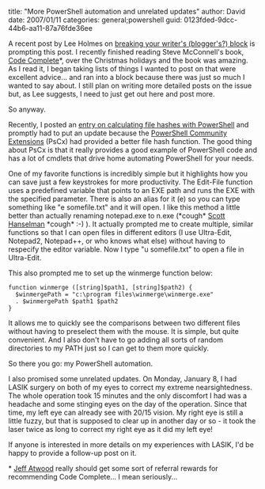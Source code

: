 
title: "More PowerShell automation and unrelated updates"
author: David
date: 2007/01/11
categories: general;powershell
guid: 0123fded-9dcc-44b6-aa11-87a76fde36ee

A recent post by Lee Holmes on [breaking your writer's (blogger's?) block](http://www.leeholmes.com/blog/BreakYourWritersBlock.aspx) is prompting this post. I recently finished reading Steve McConnell's book, [Code Complete](http://cc2e.com/Default.aspx)\*, over the Christmas holidays and the book was amazing. As I read it, I began taking lists of things I wanted to post on that were excellent advice... and ran into a block because there was just so much I wanted to say about. I still plan on writing more detailed posts on the issue but, as Lee suggests, I need to just get out here and post more. 

So anyway. 

Recently, I posted an [entry on calculating file hashes with PowerShell](/blog/2006/12/28/powershell-script-to-calculate-file-hashes/) and promptly had to put an update because the [PowerShell Community Extensions](http://www.codeplex.com/PowerShellCX) (PsCx) had provided a better file hash function. The good thing about PsCx is that it really provides a good example of PowerShell code and has a lot of cmdlets that drive home automating PowerShell for your needs. 

One of my favorite functions is incredibly simple but it highlights how you can save just a few keystrokes for more productivity. The Edit-File function uses a predefined variable that points to an EXE path and runs the EXE with the specified parameter. There is also an alias for it (e) so you can type something like "e somefile.txt" and it will open. I like this method a little better than actually renaming notepad.exe to n.exe (\*cough\* [Scott Hanselman](http://www.hanselman.com/blog/Nexe.aspx) \*cough\* :-) ). It actually prompted me to create multiple, similar functions so that I can open files in different editors (I use Ultra-Edit, Notepad2, Notepad++, or who knows what else) without having to respecify the editor variable. Now I type "u somefile.txt" to open a file in Ultra-Edit. 

This also prompted me to set up the winmerge function below:

    function winmerge ([string]$path1, [string]$path2) {
      $winmergePath = "c:\program files\winmerge\winmerge.exe"
      . $winmergePath $path1 $path2
    }

It allows me to quickly see the comparisons between two different files without having to preselect them with the mouse. It is simple, but quite convenient. And I also don't have to go adding all sorts of random directories to my PATH just so I can get to them more quickly.

So there you go: my PowerShell automation.

I also promised some unrelated updates. On Monday, January 8, I had LASIK surgery on both of my eyes to correct my extreme nearsightedness. The whole operation took 15 minutes and the only discomfort I had was a headache and some stinging eyes on the day of the operation. Since that time, my left eye can already see with 20/15 vision. My right eye is still a little fuzzy, but that is supposed to clear up in another day or so - it took the laser twice as long to correct my right eye as it did my left eye!

If anyone is interested in more details on my experiences with LASIK, I'd be happy to provide a follow-up post on it.

\* [Jeff Atwood](http://www.codinghorror.com/blog) really should get some sort of referral rewards for recommending Code Complete... I mean seriously...


